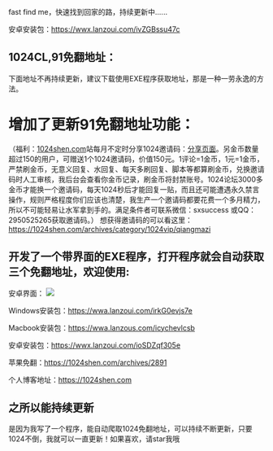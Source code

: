 fast find me，快速找到回家的路，持续更新中......

安卓安装包：https://wwx.lanzoui.com/ivZGBssu47c

## 1024CL,91免翻地址： ##
下面地址不再持续更新，建议下载使用EXE程序获取地址，那是一种一劳永逸的方法。
# 增加了更新91免翻地址功能：
（福利：[1024shen.com](https://1024shen.com/)站每月不定时分享1024邀请码：[分享页面](https://1024shen.com/archives/category/1024vip/qiangmazi)。另金币数量超过150的用户，可赠送1个1024邀请码，价值150元。1评论=1金币，1元=1金币，严禁刷金币，无意义回复、水回复、每天多刷回复、脚本等都算刷金币，兑换邀请码时人工审核，我后台会查看你金币记录，刷金币将封禁账号。1024论坛3000多金币才能换一个邀请码，每天1024秒后才能回复一贴，而且还可能遭遇永久禁言操作，规则严格程度你们应该也清楚，我生产一个邀请码都要花费一个多月精力，所以不可能轻易让水军拿到手的。满足条件者可联系微信：sxsuccess 或QQ：2950525265获取邀请码。）
想获得邀请码的可以看这里：https://1024shen.com/archives/category/1024vip/qiangmazi

## 开发了一个带界面的EXE程序，打开程序就会自动获取三个免翻地址，欢迎使用:
安卓界面：
![](https://p1.pstatp.com/origin/pgc-image/9725ae49842d4982a028f923ff0e1e9f)

Windows安装包：https://wwa.lanzoui.com/irkG0evjs7e

Macbook安装包：https://wwa.lanzous.com/icychevlcsb

安卓安装包：https://wwx.lanzoui.com/ioSDZqf305e

苹果免翻：https://1024shen.com/archives/2891

个人博客地址：https://1024shen.com


## 之所以能持续更新 ##
是因为我写了一个程序，能自动爬取1024免翻地址，可以持续不断更新，只要1024不倒，我就可以一直更新！如果喜欢，请star我哦
